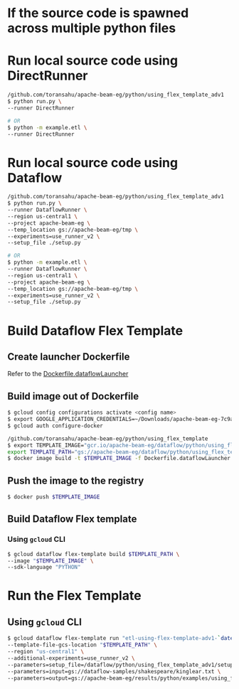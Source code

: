 # If the source code is spawned across multiple python files

# Run local source code using DirectRunner

```bash
/github.com/toransahu/apache-beam-eg/python/using_flex_template_adv1
$ python run.py \
--runner DirectRunner

# OR
$ python -m example.etl \
--runner DirectRunner
```

# Run local source code using Dataflow

```bash
/github.com/toransahu/apache-beam-eg/python/using_flex_template_adv1
$ python run.py \
--runner DataflowRunner \
--region us-central1 \
--project apache-beam-eg \
--temp_location gs://apache-beam-eg/tmp \
--experiments=use_runner_v2 \
--setup_file ./setup.py

# OR
$ python -m example.etl \
--runner DataflowRunner \
--region us-central1 \
--project apache-beam-eg \
--temp_location gs://apache-beam-eg/tmp \
--experiments=use_runner_v2 \
--setup_file ./setup.py
```

# Build Dataflow Flex Template

## Create launcher Dockerfile

Refer to the [Dockerfile.dataflowLauncher](https://github.com/toransahu/apache-beam-eg/blob/master/python/using_flex_template_adv1/Dockerfile.dataflowLauncher)

## Build image out of Dockerfile

```bash
$ gcloud config configurations activate <config name>
$ export GOOGLE_APPLICATION_CREDENTIALS=~/Downloads/apache-beam-eg-7c9aae5fbeb3.json  # Using Service Account auth
$ gcloud auth configure-docker

/github.com/toransahu/apache-beam-eg/python/using_flex_template
$ export TEMPLATE_IMAGE="gcr.io/apache-beam-eg/dataflow/python/using_flex_template_adv1/flex_template_launcher:v0.0.1" && \
export TEMPLATE_PATH="gs://apache-beam-eg/dataflow/python/using_flex_template_adv1/flex_template_launcher.json"
$ docker image build -t $TEMPLATE_IMAGE -f Dockerfile.dataflowLauncher .
```

## Push the image to the registry 

```bash
$ docker push $TEMPLATE_IMAGE
```

## Build Dataflow Flex template

### Using `gcloud` CLI

```bash
$ gcloud dataflow flex-template build $TEMPLATE_PATH \
--image "$TEMPLATE_IMAGE" \
--sdk-language "PYTHON"
```

# Run the Flex Template

## Using `gcloud` CLI

```bash
$ gcloud dataflow flex-template run "etl-using-flex-template-adv1-`date +%Y%m%d-%H%M%S`" \
--template-file-gcs-location "$TEMPLATE_PATH" \
--region "us-central1" \
--additional-experiments=use_runner_v2 \
--parameters=setup_file=/dataflow/python/using_flex_template_adv1/setup.py \
--parameters=input=gs://dataflow-samples/shakespeare/kinglear.txt \
--parameters=output=gs://apache-beam-eg/results/python/examples/using_flex_template_adv1/output
```
